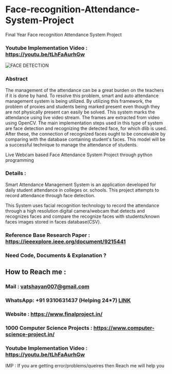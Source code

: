 # Face-recognition-Attendance-System-Project
Final Year Face recognition Attendance System Project 

### Youtube Implementation Video : https://youtu.be/tLhFaAurhGw


![FACE DETECTION](https://user-images.githubusercontent.com/28294942/166667109-d2024d8c-9aec-44ed-93f8-8f1d9b66098a.png)


### Abstract 

The management of the attendance can be a great burden on the teachers if it is done by hand. To resolve this problem, smart and auto attendance management system is being utilized. By utilizing this framework, the problem of proxies and students being marked present even though they are not physically present can easily be solved. This system marks the attendance using live video stream. The frames are extracted from video using OpenCV. The main implementation steps used in this type of system are face detection and recognizing the detected face, for which dlib is used. After these, the connection of recognized faces ought to be conceivable by comparing with the database containing student's faces. This model will be a successful technique to manage the attendance of students.

Live Webcam based Face Attendance System Project through python programming

### Details :

Smart Attendance Management System is an application developed for daily student attendance in colleges or. schools. This project attempts to record attendance through face detection.

This System uses facial recognition technology to record the attendance through a high resolution digital camera/webcam that detects and recognizes faces and compare the recognize faces with students/known faces images stored in faces database(CSV).

### Reference Base Research Paper : https://ieeexplore.ieee.org/document/9215441

### Need Code, Documents & Explanation ? 

## How to Reach me :

### Mail : vatshayan007@gmail.com 

### WhatsApp: **+91 9310631437** (Helping 24*7) **[LINK](https://wa.me/message/CHWN2AHCPMAZK1)** 

### Website : https://www.finalproject.in/

### 1000 Computer Science Projects : https://www.computer-science-project.in/

### Youtube Implementation Video : https://youtu.be/tLhFaAurhGw

IMP : If you are getting error/problems/queires then Reach me will help you
